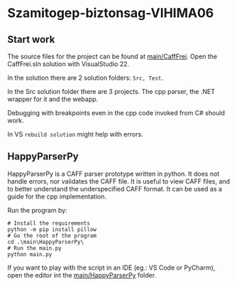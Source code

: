 # Szamitogep-biztonsag-VIHIMA06

## Start work

The source files for the project can be found at [main/CaffFrei](main/CaffFrei). Open the CaffFrei.sln solution with VisualStudio 22.

In the solution there are 2 solution folders: `Src, Test`.

In the Src solution folder there are 3 projects. The cpp parser, the .NET wrapper for it and the webapp.

Debugging with breakpoints even in the cpp code invoked from C# should work.

In VS `rebuild solution` might help with errors.

## HappyParserPy

HappyParserPy is a CAFF parser prototype written in python. It does not handle errors, nor validates the CAFF file. It is useful to view CAFF files, and to better understand the underspecified CAFF format. It can be used as a guide for the cpp implementation.

Run the program by:

```PS
# Install the requirements
python -m pip install pillow
# Go the root of the program
cd .\main\HappyParserPy\
# Run the main.py
python main.py
```

If you want to play with the script in an IDE (eg.: VS Code or PyCharm), open the editor int the [main/HappyParserPy](main/HappyParserPy) folder.
